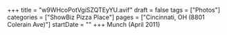 +++
title = "w9WHcoPotVgiSZQTEyYU.avif"
draft = false
tags = ["Photos"]
categories = ["ShowBiz Pizza Place"]
pages = ["Cincinnati, OH (8801 Colerain Ave)"]
startDate = ""
+++
Munch (April 2011)
